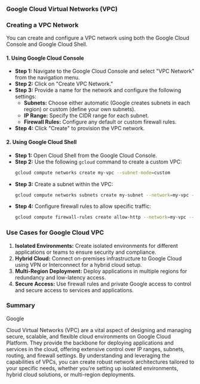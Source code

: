 ### **Google Cloud Virtual Networks (VPC)**



### **Creating a VPC Network**

You can create and configure a VPC network using both the Google Cloud Console and Google Cloud Shell.

#### **1. Using Google Cloud Console**

- **Step 1:** Navigate to the Google Cloud Console and select "VPC Network" from the navigation menu.
- **Step 2:** Click on "Create VPC Network."
- **Step 3:** Provide a name for the network and configure the following settings:
  - **Subnets:** Choose either automatic (Google creates subnets in each region) or custom (define your own subnets).
  - **IP Range:** Specify the CIDR range for each subnet.
  - **Firewall Rules:** Configure any default or custom firewall rules.
- **Step 4:** Click "Create" to provision the VPC network.

#### **2. Using Google Cloud Shell**

- **Step 1:** Open Cloud Shell from the Google Cloud Console.
- **Step 2:** Use the following `gcloud` command to create a custom VPC:
  ```bash
  gcloud compute networks create my-vpc --subnet-mode=custom
  ```
- **Step 3:** Create a subnet within the VPC:
  ```bash
  gcloud compute networks subnets create my-subnet --network=my-vpc --region=us-central1 --range=10.0.0.0/24
  ```
- **Step 4:** Configure firewall rules to allow specific traffic:
  ```bash
  gcloud compute firewall-rules create allow-http --network=my-vpc --allow=tcp:80
  ```

### **Use Cases for Google Cloud VPC**

1. **Isolated Environments:** Create isolated environments for different applications or teams to ensure security and compliance.
2. **Hybrid Cloud:** Connect on-premises infrastructure to Google Cloud using VPN or Interconnect for a hybrid cloud setup.
3. **Multi-Region Deployment:** Deploy applications in multiple regions for redundancy and low-latency access.
4. **Secure Access:** Use firewall rules and private Google access to control and secure access to services and applications.

### **Summary**

Google

Cloud Virtual Networks (VPC) are a vital aspect of designing and managing secure, scalable, and flexible cloud environments on Google Cloud Platform. They provide the backbone for deploying applications and services in the cloud, offering extensive control over IP ranges, subnets, routing, and firewall settings. By understanding and leveraging the capabilities of VPCs, you can create robust network architectures tailored to your specific needs, whether you're setting up isolated environments, hybrid cloud solutions, or multi-region deployments.